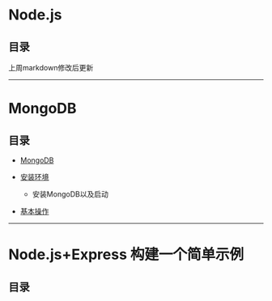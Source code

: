 # Node.js
## 目录
上周markdown修改后更新

********************************************


# MongoDB
## 目录
* [MongoDB](https://github.com/Aria486/Yukina/blob/master/book/MongoDB.md)  

* [安装环境](https://github.com/Aria486/Yukina/blob/master/book/%E5%AE%89%E8%A3%85%E7%8E%AF%E5%A2%83.md)  
  * 安装MongoDB以及启动 
* [基本操作](https://github.com/Aria486/Yukina/blob/master/book/%E5%9F%BA%E6%9C%AC%E6%93%8D%E4%BD%9C.md)  


*****************************************************



# Node.js+Express 构建一个简单示例
## 目录



